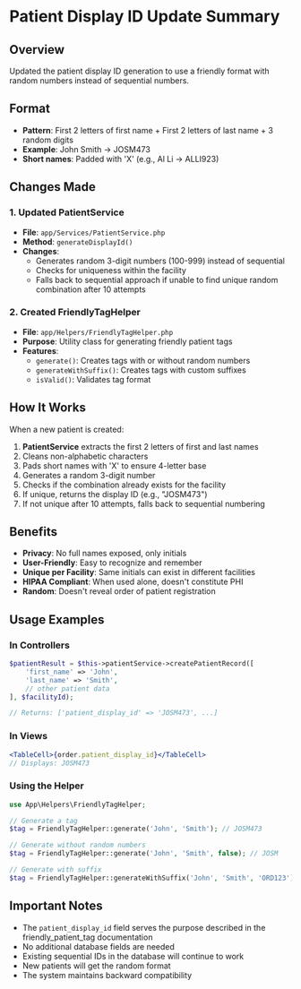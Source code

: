 # Patient Display ID Update Summary

## Overview

Updated the patient display ID generation to use a friendly format with random numbers instead of sequential numbers.

## Format

- **Pattern**: First 2 letters of first name + First 2 letters of last name + 3 random digits
- **Example**: John Smith → JOSM473
- **Short names**: Padded with 'X' (e.g., Al Li → ALLI923)

## Changes Made

### 1. Updated PatientService

- **File**: `app/Services/PatientService.php`
- **Method**: `generateDisplayId()`
- **Changes**:
  - Generates random 3-digit numbers (100-999) instead of sequential
  - Checks for uniqueness within the facility
  - Falls back to sequential approach if unable to find unique random combination after 10 attempts

### 2. Created FriendlyTagHelper

- **File**: `app/Helpers/FriendlyTagHelper.php`
- **Purpose**: Utility class for generating friendly patient tags
- **Features**:
  - `generate()`: Creates tags with or without random numbers
  - `generateWithSuffix()`: Creates tags with custom suffixes
  - `isValid()`: Validates tag format

## How It Works

When a new patient is created:

1. **PatientService** extracts the first 2 letters of first and last names
2. Cleans non-alphabetic characters
3. Pads short names with 'X' to ensure 4-letter base
4. Generates a random 3-digit number
5. Checks if the combination already exists for the facility
6. If unique, returns the display ID (e.g., "JOSM473")
7. If not unique after 10 attempts, falls back to sequential numbering

## Benefits

- **Privacy**: No full names exposed, only initials
- **User-Friendly**: Easy to recognize and remember
- **Unique per Facility**: Same initials can exist in different facilities
- **HIPAA Compliant**: When used alone, doesn't constitute PHI
- **Random**: Doesn't reveal order of patient registration

## Usage Examples

### In Controllers

```php
$patientResult = $this->patientService->createPatientRecord([
    'first_name' => 'John',
    'last_name' => 'Smith',
    // other patient data
], $facilityId);

// Returns: ['patient_display_id' => 'JOSM473', ...]
```

### In Views

```jsx
<TableCell>{order.patient_display_id}</TableCell>
// Displays: JOSM473
```

### Using the Helper

```php
use App\Helpers\FriendlyTagHelper;

// Generate a tag
$tag = FriendlyTagHelper::generate('John', 'Smith'); // JOSM473

// Generate without random numbers
$tag = FriendlyTagHelper::generate('John', 'Smith', false); // JOSM

// Generate with suffix
$tag = FriendlyTagHelper::generateWithSuffix('John', 'Smith', 'ORD123'); // JOSM-ORD123
```

## Important Notes

- The `patient_display_id` field serves the purpose described in the friendly_patient_tag documentation
- No additional database fields are needed
- Existing sequential IDs in the database will continue to work
- New patients will get the random format
- The system maintains backward compatibility
